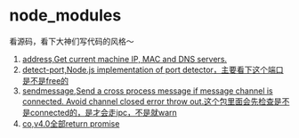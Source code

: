 # node_modules
看源码，看下大神们写代码的风格～

1. [address,Get current machine IP, MAC and DNS servers.](https://www.npmjs.com/package/address)
2. [detect-port,Node.js implementation of port detector，主要看下这个端口是不是free的](https://www.npmjs.com/package/detect-port)
3. [sendmessage,Send a cross process message if message channel is connected. Avoid channel closed error throw out.这个包里面会先检查是不是connected的，是才会走ipc，不是就warn](https://www.npmjs.com/package/sendmessage)
4. [co,v4.0全部return promise]()
